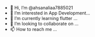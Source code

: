 - 👋 Hi, I’m @ahsanaliaa7885021
- 👀 I’m interested in App Development...
- 🌱 I’m currently learning  flutter ...
- 💞️ I’m looking to collaborate on ...
- 📫 How to reach me ...

<!---
ahsanaliaa7885021/ahsanaliaa7885021 is a ✨ special ✨ repository because its `README.md` (this file) appears on your GitHub profile.
You can click the Preview link to take a look at your changes.
--->
